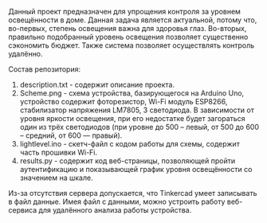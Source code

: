 Данный проект предназначен для упрощения контроля за уровнем освещённости в доме. Данная задача является актуальной, потому что, во-первых, степень освещения важна для здоровья глаз. Во-вторых, правильно подобранный уровень освещения позволяет существенно сэкономить бюджет. Также система позволяет осуществлять контроль удалённо.

Состав репозитория:
1. description.txt - содержит описание проекта.
2. Scheme.png - схема устройства, базирующегося на Arduino Uno, устройство содержит фоторезистор, Wi-Fi модуль ESP8266, стабилизатор напряжения LM7805, 3 светодиода. В зависимости от уровня яркости освещения, при его недостатке будет загораться один из трёх светодиодов (при уровне до 500 – левый, от 500 до 600 – средний, от 600 — правый).
3. lightlevel.ino - скетч-файл с кодом работы для схемы, содержит часть прошивки Wi-Fi.
4. results.py - содержит код веб-страницы, позволяющей пройти аутентификацию и показывающей график уровня освещённости со значением на шкале.

Из-за отсутствия сервера допускается, что Tinkercad умеет записывать в файл данные. Имея файл с данными, можно устроить работу веб-сервиса для удалённого анализа работы устройства.
